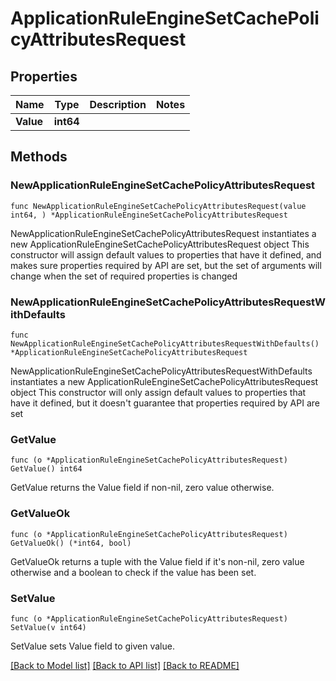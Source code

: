# ApplicationRuleEngineSetCachePolicyAttributesRequest

## Properties

Name | Type | Description | Notes
------------ | ------------- | ------------- | -------------
**Value** | **int64** |  | 

## Methods

### NewApplicationRuleEngineSetCachePolicyAttributesRequest

`func NewApplicationRuleEngineSetCachePolicyAttributesRequest(value int64, ) *ApplicationRuleEngineSetCachePolicyAttributesRequest`

NewApplicationRuleEngineSetCachePolicyAttributesRequest instantiates a new ApplicationRuleEngineSetCachePolicyAttributesRequest object
This constructor will assign default values to properties that have it defined,
and makes sure properties required by API are set, but the set of arguments
will change when the set of required properties is changed

### NewApplicationRuleEngineSetCachePolicyAttributesRequestWithDefaults

`func NewApplicationRuleEngineSetCachePolicyAttributesRequestWithDefaults() *ApplicationRuleEngineSetCachePolicyAttributesRequest`

NewApplicationRuleEngineSetCachePolicyAttributesRequestWithDefaults instantiates a new ApplicationRuleEngineSetCachePolicyAttributesRequest object
This constructor will only assign default values to properties that have it defined,
but it doesn't guarantee that properties required by API are set

### GetValue

`func (o *ApplicationRuleEngineSetCachePolicyAttributesRequest) GetValue() int64`

GetValue returns the Value field if non-nil, zero value otherwise.

### GetValueOk

`func (o *ApplicationRuleEngineSetCachePolicyAttributesRequest) GetValueOk() (*int64, bool)`

GetValueOk returns a tuple with the Value field if it's non-nil, zero value otherwise
and a boolean to check if the value has been set.

### SetValue

`func (o *ApplicationRuleEngineSetCachePolicyAttributesRequest) SetValue(v int64)`

SetValue sets Value field to given value.



[[Back to Model list]](../README.md#documentation-for-models) [[Back to API list]](../README.md#documentation-for-api-endpoints) [[Back to README]](../README.md)


